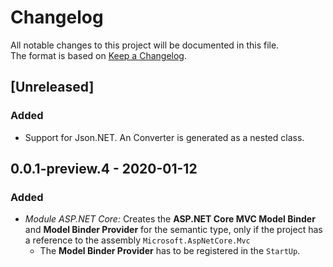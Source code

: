 # Changelog

All notable changes to this project will be documented in this file.  
The format is based on [Keep a Changelog](https://keepachangelog.com/en/1.0.0/).

## [Unreleased]

### Added

* Support for Json.NET. An Converter is generated as a nested class.

## 0.0.1-preview.4 - 2020-01-12 <a name="0.0.1-preview.4"> </a>

### Added

* *Module ASP.NET Core:* Creates the __ASP.NET Core MVC Model Binder__ and __Model Binder Provider__ for the semantic type, only if the project has a reference to the assembly `Microsoft.AspNetCore.Mvc`
  * The __Model Binder Provider__ has to be registered in the ``StartUp``.
